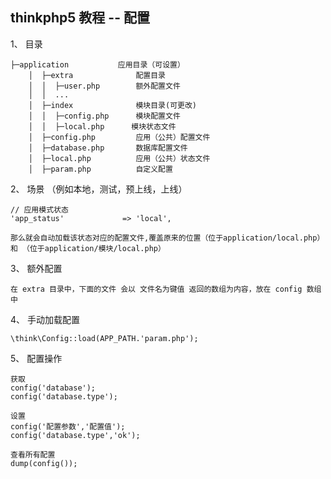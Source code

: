 ## thinkphp5 教程 -- 配置

1、 目录

	├─application           应用目录（可设置）
		│  ├─extra            	配置目录
		│  │  ├─user.php      	额外配置文件
		│  │  ...
		│  ├─index              模块目录(可更改)
		│  │  ├─config.php      模块配置文件
		│  │  ├─local.php      模块状态文件
		│  ├─config.php         应用（公共）配置文件
		│  ├─database.php       数据库配置文件
		│  ├─local.php       	应用（公共）状态文件
		│  ├─param.php       	自定义配置

2、 场景 （例如本地，测试，预上线，上线）

    // 应用模式状态
    'app_status'             => 'local',
	
	那么就会自动加载该状态对应的配置文件,覆盖原来的位置（位于application/local.php）和 （位于application/模块/local.php）


3、 额外配置

	在 extra 目录中，下面的文件 会以 文件名为键值 返回的数组为内容，放在 config 数组中

4、 手动加载配置

	\think\Config::load(APP_PATH.'param.php');

5、 配置操作
	
	获取
	config('database');
	config('database.type');
	
	设置
	config('配置参数','配置值');
	config('database.type','ok');

	查看所有配置
	dump(config());